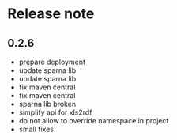 # Release note

## 0.2.6
* prepare deployment
* update sparna lib
* update sparna lib
* fix maven central
* fix maven central
* sparna lib broken
* simplify api for xls2rdf
* do not allow to override namespace in project
* small fixes

